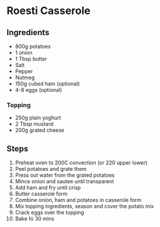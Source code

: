 # Roesti Casserole 

## Ingredients
 
* 800g potatoes
* 1 onion
* 1 Tbsp butter 
* Salt 
* Pepper 
* Nutmeg
* 150g cubed ham (optional)
* 4-8 eggs (optional)

### Topping

* 250g plain yoghurt
* 2 Tbsp mustard
* 200g grated cheese

## Steps 

1. Preheat oven to 200C convection (or 220 upper lower)
2. Peel potatoes and grate them
3. Press out water from the grated potatoes 
4. Mince onion and sautee until transparent 
5. Add ham and fry until crisp 
6. Butter casserole form
7. Combine onion, ham and potatoes in casserole form
8. Mix topping ingredients, season and cover the potato mix 
9. Crack eggs over the topping 
10. Bake fo 30 mins
